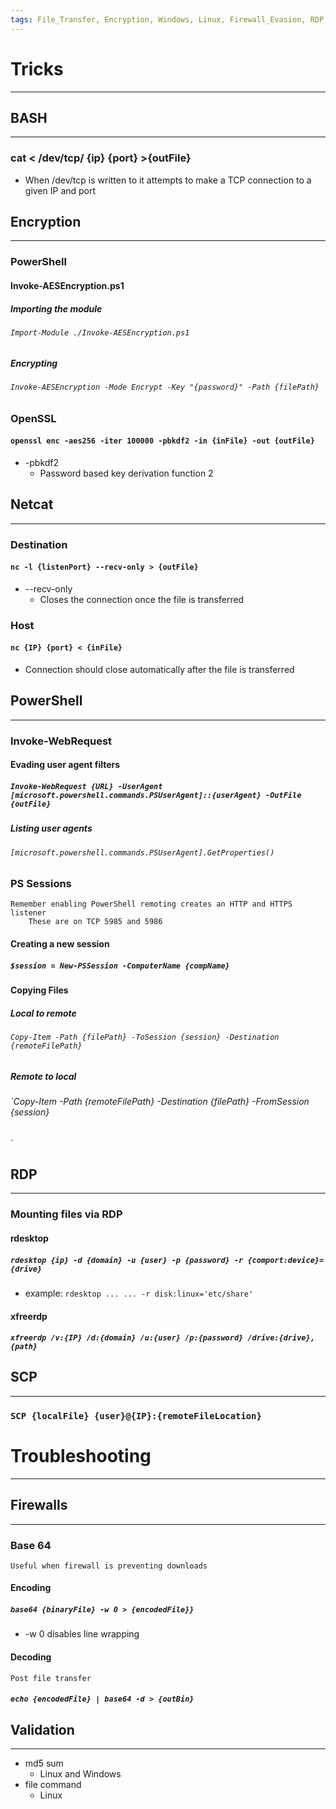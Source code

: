 ```yaml
---
tags: File_Transfer, Encryption, Windows, Linux, Firewall_Evasion, RDP, SCP, Netcat, Bash, PowerShell, Hashing, MD5, Firewall
---
```

# Tricks
***
## BASH
***
### cat < /dev/tcp/ {ip} {port} >{outFile}
- When /dev/tcp is written to it attempts to make a TCP connection to a given IP and port

## Encryption
***
### PowerShell
#### Invoke-AESEncryption.ps1
##### Importing the module
###### `Import-Module ./Invoke-AESEncryption.ps1`
##### Encrypting
###### `Invoke-AESEncryption -Mode Encrypt -Key "{password}" -Path {filePath}`
### OpenSSL
#### `openssl enc -aes256 -iter 100000 -pbkdf2 -in {inFile} -out {outFile}`
- -pbkdf2
	- Password based key derivation function 2
## Netcat
***
### Destination
#### `nc -l {listenPort} --recv-only > {outFile}`
- --recv-only
	- Closes the connection once the file is transferred 
### Host
#### `nc {IP} {port} < {inFile}`
- Connection should close automatically after the file is transferred 

## PowerShell
***
### Invoke-WebRequest
#### Evading user agent filters
##### `Invoke-WebRequest {URL} -UserAgent [microsoft.powershell.commands.PSUserAgent]::{userAgent} -OutFile {outFile}`
##### Listing user agents
###### `[microsoft.powershell.commands.PSUserAgent].GetProperties()`
### PS Sessions
	Remember enabling PowerShell remoting creates an HTTP and HTTPS listener
		These are on TCP 5985 and 5986
#### Creating a new session
##### `$session = New-PSSession -ComputerName {compName}`
#### Copying Files
##### Local to remote
###### `Copy-Item -Path {filePath} -ToSession {session} -Destination {remoteFilePath}`
##### Remote to local
###### `Copy-Item -Path {remoteFilePath} -Destination {filePath} -FromSession {session}
`
## RDP
***
### Mounting files via RDP
#### rdesktop
##### `rdesktop {ip} -d {domain} -u {user} -p {password} -r {comport:device}={drive}`
- example:  `rdesktop ... ... -r disk:linux='etc/share'`
#### xfreerdp
##### `xfreerdp /v:{IP} /d:{domain} /u:{user} /p:{password} /drive:{drive},{path}`
## SCP
***
### `SCP {localFile} {user}@{IP}:{remoteFileLocation}`
# Troubleshooting
***
## Firewalls
***
### Base 64
	Useful when firewall is preventing downloads 
#### Encoding
##### `base64 {binaryFile} -w 0 > {encodedFile}}`
- -w 0 disables line wrapping

#### Decoding
	Post file transfer
##### `echo {encodedFile} | base64 -d > {outBin}`
## Validation
***
- md5 sum
	- Linux and Windows
- file command
	- Linux